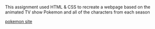 
This assignment used HTML & CSS to recreate a webpage based on the animated TV show Pokemon and all of the characters from each season



<a href="{https://www.loom.com/share/e49ce11421c7498988782dbeed312766}" title="pokemon site">pokemon site</a>
